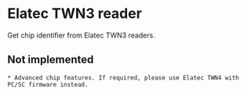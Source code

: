 # Elatec TWN3 reader

Get chip identifier from Elatec TWN3 readers.

## Not implemented
	
	* Advanced chip features. If required, please use Elatec TWN4 with PC/SC firmware instead.